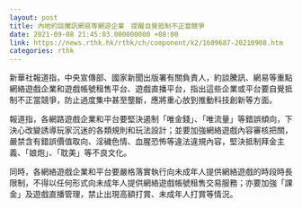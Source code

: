 ```yaml
---
layout: post
title: 內地約談騰訊網易等網遊企業　提醒自覺抵制不正當競爭
date: 2021-09-08 21:45:03.000000000 +08:00
link: https://news.rthk.hk/rthk/ch/component/k2/1609687-20210908.htm
categories: rthk
---
```


新華社報道指，中央宣傳部、國家新聞出版署有關負責人，約談騰訊、網易等重點網絡遊戲企業和遊戲帳號租售平台、遊戲直播平台，指出這些企業或平台要自覺抵制不正當競爭，防止過度集中甚至壟斷，應將重心放到推動科技創新等方面。

報道指，各網路遊戲企業和平台要堅決遏制「唯金錢」、「唯流量」等錯誤傾向，下決心改變誘導玩家沉迷的各類規則和玩法設計；並要加強網絡遊戲內容審核把關，嚴禁含有錯誤價值取向、淫穢色情、血腥恐怖等違法違規內容，堅決抵制拜金主義、「娘炮」、「耽美」等不良文化。

同時，各網絡遊戲企業和平台要嚴格落實執行向未成年人提供網絡遊戲的時段時長限制，不得以任何形式向未成年人提供網絡遊戲帳號租售交易服務；亦要加強「課金」及遊戲直播管理，禁止出現高額打賞、未成年人打賞等情況。
